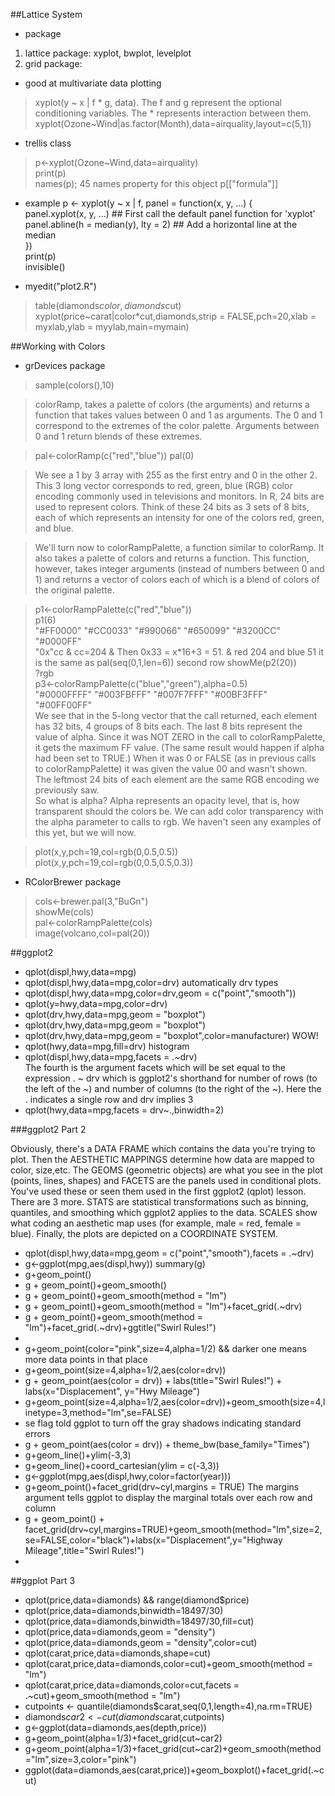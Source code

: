 ##Lattice System

* package
1. lattice package: xyplot, bwplot, levelplot
2. grid package:  

* good at multivariate data plotting  
> xyplot(y ~ x | f * g, data). The f and g represent the optional conditioning variables. The * represents interaction between them.
> xyplot(Ozone~Wind|as.factor(Month),data=airquality,layout=c(5,1))  

* trellis class
> p<-xyplot(Ozone~Wind,data=airquality)  
> print(p)  
> names(p); 45 names property for this object
> p[["formula"]]

* example
p <- xyplot(y ~ x | f, panel = function(x, y, ...) {  
  panel.xyplot(x, y, ...)  ## First call the default panel function for 'xyplot'  
  panel.abline(h = median(y), lty = 2)  ## Add a horizontal line at the median  
})  
print(p)  
invisible()  

* myedit("plot2.R")
> table(diamonds$color,diamonds$cut)  
> xyplot(price~carat|color*cut,diamonds,strip = FALSE,pch=20,xlab = myxlab,ylab = myylab,main=mymain)  

##Working with Colors
* grDevices package
> sample(colors(),10)  

> colorRamp, takes a palette of colors (the arguments) and returns a function that takes values between 0 and 1 as arguments. The 0 and 1 correspond to the extremes of the color palette. Arguments between 0 and 1 return blends of these extremes.  

> pal<-colorRamp(c("red","blue"))   pal(0)

> We see a 1 by 3 array with 255 as the first entry and 0 in the other 2. This 3 long vector corresponds to red, green, blue (RGB) color encoding commonly used in televisions and monitors. In R, 24 bits are used to represent colors. Think of these 24 bits as 3 sets of 8 bits, each of which represents an intensity for one of the colors red, green, and blue.  

> We'll turn now to colorRampPalette, a function similar to colorRamp. It also takes a palette of colors and returns a function. This function, however, takes integer arguments (instead of numbers between 0 and 1) and returns a vector of colors each of which is a blend of colors of the original palette.  

> p1<-colorRampPalette(c("red","blue"))  
> p1(6)  
> "#FF0000" "#CC0033" "#990066" "#650099" "#3200CC" "#0000FF"  
> "0x"cc   &  cc=204  &  Then 0x33 = x*16+3 = 51.  & red 204 and blue 51  it is the same as pal(seq(0,1,len=6)) second row
> showMe(p2(20))  
> ?rgb  
> p3<-colorRampPalette(c("blue","green"),alpha=0.5)  
> "#0000FFFF" "#003FBFFF" "#007F7FFF" "#00BF3FFF" "#00FF00FF"  
> We see that in the 5-long vector that the call returned, each element has 32 bits, 4 groups of 8 bits each. The last 8 bits represent the value of alpha. Since it was NOT ZERO in the call to colorRampPalette, it gets the maximum FF value. (The same result would happen if alpha had been set to TRUE.) When it was 0 or FALSE (as in previous calls to colorRampPalette) it was given the value 00 and wasn't shown. The leftmost 24 bits of each element are the same RGB encoding we previously saw.  
> So what is alpha? Alpha represents an opacity level, that is, how transparent should the colors be. We can add color transparency
with the alpha parameter to calls to rgb. We haven't seen any examples of this yet, but we will now.  


> plot(x,y,pch=19,col=rgb(0,0.5,0.5))  
> plot(x,y,pch=19,col=rgb(0,0.5,0.5,0.3))  

* RColorBrewer package
> cols<-brewer.pal(3,"BuGn")   
> showMe(cols)  
> pal<-colorRampPalette(cols)  
> image(volcano,col=pal(20))  


##ggplot2

* qplot(displ,hwy,data=mpg)
* qplot(displ,hwy,data=mpg,color=drv)   automatically drv types
* qplot(displ,hwy,data=mpg,color=drv,geom = c("point","smooth"))
* qplot(y=hwy,data=mpg,color=drv)
* qplot(drv,hwy,data=mpg,geom = "boxplot")
* qplot(drv,hwy,data=mpg,geom = "boxplot")
* qplot(drv,hwy,data=mpg,geom = "boxplot",color=manufacturer)   WOW!
* qplot(hwy,data=mpg,fill=drv)   histogram
* qplot(displ,hwy,data=mpg,facets = .~drv)  
The fourth is the argument facets which will be set equal to the expression . ~ drv which is ggplot2's shorthand for number of rows (to the left of the ~) and number of columns (to the right of the ~). Here the . indicates a single row and drv implies 3  
* qplot(hwy,data=mpg,facets = drv~.,binwidth=2)

###ggplot2 Part 2

Obviously, there's a DATA FRAME which contains the data you're trying to plot. Then the AESTHETIC MAPPINGS determine how data are mapped to color, size,etc. The GEOMS (geometric objects) are what you see in the plot (points, lines, shapes) and FACETS are the panels used in conditional plots. You've used these or seen them used in the first ggplot2 (qplot) lesson. There are 3 more. STATS are statistical transformations such as binning, quantiles, and smoothing which ggplot2 applies to the data. SCALES show what coding an aesthetic map uses (for example, male = red, female = blue). Finally, the plots are depicted on a COORDINATE SYSTEM.  

* qplot(displ,hwy,data=mpg,geom = c("point","smooth"),facets = .~drv)  
* g<-ggplot(mpg,aes(displ,hwy)) summary(g)  
* g+geom_point()  
* g + geom_point()+geom_smooth()  
* g + geom_point()+geom_smooth(method = "lm")  
* g + geom_point()+geom_smooth(method = "lm")+facet_grid(.~drv)  
* g + geom_point()+geom_smooth(method = "lm")+facet_grid(.~drv)+ggtitle("Swirl Rules!")  
* 
* g+geom_point(color="pink",size=4,alpha=1/2) && darker one means more data points in that place
* g+geom_point(size=4,alpha=1/2,aes(color=drv))  
* g + geom_point(aes(color = drv)) + labs(title="Swirl Rules!") + labs(x="Displacement", y="Hwy Mileage")   
* g+geom_point(size=4,alpha=1/2,aes(color=drv))+geom_smooth(size=4,linetype=3,method="lm",se=FALSE)  
* se flag told ggplot to turn off the gray shadows indicating standard errors   
* g + geom_point(aes(color = drv)) + theme_bw(base_family="Times")  
* g+geom_line()+ylim(-3,3)  
* g+geom_line()+coord_cartesian(ylim = c(-3,3))
* g<-ggplot(mpg,aes(displ,hwy,color=factor(year)))  
* g+geom_point()+facet_grid(drv~cyl,margins = TRUE)   The margins argument tells ggplot to display the marginal totals over each row and column  
* g + geom_point() + facet_grid(drv~cyl,margins=TRUE)+geom_smooth(method="lm",size=2,se=FALSE,color="black")+labs(x="Displacement",y="Highway Mileage",title="Swirl Rules!")  
* 

##ggplot Part 3
* qplot(price,data=diamonds) && range(diamond$price)
* qplot(price,data=diamonds,binwidth=18497/30)  
* qplot(price,data=diamonds,binwidth=18497/30,fill=cut)  
* qplot(price,data=diamonds,geom = "density")
* qplot(price,data=diamonds,geom = "density",color=cut)
* qplot(carat,price,data=diamonds,shape=cut)  
*  qplot(carat,price,data=diamonds,color=cut)+geom_smooth(method = "lm")  
*  qplot(carat,price,data=diamonds,color=cut,facets = .~cut)+geom_smooth(method = "lm")  
*  cutpoints <- quantile(diamonds$carat,seq(0,1,length=4),na.rm=TRUE)  
*  diamonds$car2<-cut(diamonds$carat,cutpoints)
*  g<-ggplot(data=diamonds,aes(depth,price))
*  g+geom_point(alpha=1/3)+facet_grid(cut~car2)  
*  g+geom_point(alpha=1/3)+facet_grid(cut~car2)+geom_smooth(method="lm",size=3,color="pink")  
*  ggplot(data=diamonds,aes(carat,price))+geom_boxplot()+facet_grid(.~cut)

